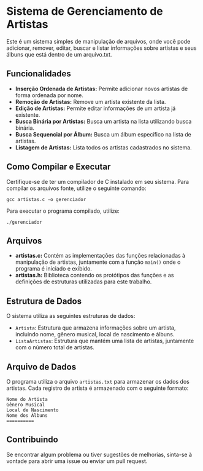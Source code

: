 # Sistema de Gerenciamento de Artistas

Este é um sistema simples de manipulação de arquivos, onde você pode adicionar, remover, editar, buscar e listar informações sobre artistas e seus álbuns que está dentro de um arquivo.txt.

## Funcionalidades

- **Inserção Ordenada de Artistas:** Permite adicionar novos artistas de forma ordenada por nome.
- **Remoção de Artistas:** Remove um artista existente da lista.
- **Edição de Artistas:** Permite editar informações de um artista já existente.
- **Busca Binária por Artistas:** Busca um artista na lista utilizando busca binária.
- **Busca Sequencial por Álbum:** Busca um álbum específico na lista de artistas.
- **Listagem de Artistas:** Lista todos os artistas cadastrados no sistema.

## Como Compilar e Executar

Certifique-se de ter um compilador de C instalado em seu sistema. Para compilar os arquivos fonte, utilize o seguinte comando:
```
gcc artistas.c -o gerenciador
```
Para executar o programa compilado, utilize:
```
./gerenciador
```

## Arquivos

- **artistas.c:** Contém as implementações das funções relacionadas à manipulação de artistas, juntamente com a função `main()` onde o programa é iniciado e exibido.
- **artistas.h:** Biblioteca contendo os protótipos das funções e as definições de estruturas utilizadas para este trabalho.

## Estrutura de Dados

O sistema utiliza as seguintes estruturas de dados:

- `Artista`: Estrutura que armazena informações sobre um artista, incluindo nome, gênero musical, local de nascimento e álbuns.
- `ListaArtistas`: Estrutura que mantém uma lista de artistas, juntamente com o número total de artistas.

## Arquivo de Dados

O programa utiliza o arquivo `artistas.txt` para armazenar os dados dos artistas. Cada registro de artista é armazenado com o seguinte formato:
```
Nome do Artista
Gênero Musical
Local de Nascimento
Nome dos Álbuns
==========
```

## Contribuindo
Se encontrar algum problema ou tiver sugestões de melhorias, sinta-se à vontade para abrir uma issue ou enviar um pull request.

